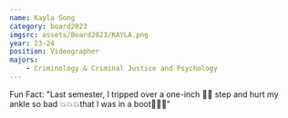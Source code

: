 ```yaml
---
name: Kayla Song
category: board2023
imgsrc: assets/Board2023/KAYLA.png
year: 23-24
position: Videographer
majors:
    - Criminology & Criminal Justice and Psychology
---
```


Fun Fact: "Last semester, I tripped over a one-inch ☝🏻 step and hurt my ankle so bad 💥💥💥that I was in a boot👢👢👢"
